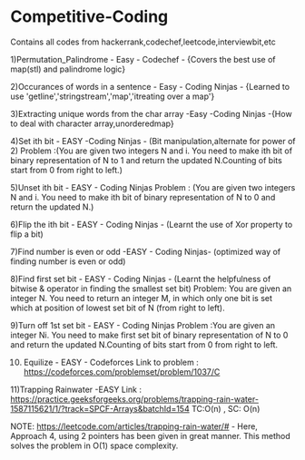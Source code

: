 # Competitive-Coding
Contains all codes from hackerrank,codechef,leetcode,interviewbit,etc


1)Permutation_Palindrome - Easy - Codechef - {Covers the best use of map(stl) and palindrome logic}

2)Occurances of words in a sentence - Easy - Coding Ninjas - {Learned to use 'getline','stringstream','map','itreating over a map'}

3)Extracting unique words from the char array -Easy -Coding Ninjas -{How to deal with character array,unorderedmap}

4)Set ith bit - EASY -Coding Ninjas - (Bit manipulation,alternate for power of 2)
  Problem :(You are given two integers N and i. You need to make ith bit of binary representation of N to 1 and return the   updated N.Counting of bits start from 0 from right to left.)
  
5)Unset ith bit - EASY - Coding Ninjas 
  Problem : (You are given two integers N and i. You need to make ith bit of binary representation of N to 0 and return the updated N.)
  
6)Flip the ith bit - EASY - Coding Ninjas - (Learnt the use of Xor property to flip a bit)  

7)Find number is even or odd -EASY - Coding Ninjas- (optimized way of finding number is even or odd)

8)Find first set bit - EASY - Coding Ninjas - (Learnt the helpfulness of bitwise & operator in finding the smallest set bit)
Problem: You are given an integer N. You need to return an integer M, in which only one bit is set which at position of lowest set bit of N (from right to left).

9)Turn off 1st set bit - EASY - Coding Ninjas 
Problem :You are given an integer Ni. You need to make first set bit of binary representation of N to 0 and return the updated N.Counting of bits start from 0 from right to left.

10) Equilize - EASY - Codeforces
   Link to problem : https://codeforces.com/problemset/problem/1037/C
   
11)Trapping Rainwater -EASY
Link : https://practice.geeksforgeeks.org/problems/trapping-rain-water-1587115621/1/?track=SPCF-Arrays&batchId=154
TC:O(n) , SC: O(n)

NOTE: https://leetcode.com/articles/trapping-rain-water/# - Here, Approach 4, using 2 pointers has been given in great manner. This method solves the problem in O(1) space complexity.

